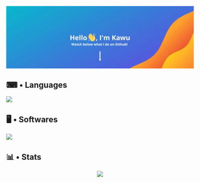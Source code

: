 <img width="1000" src="https://raw.githubusercontent.com/levraiKawu/levraiKawu/main/src/images/banner.gif">

## ⌨ • Languages
<a title="Javascript" href="https://fr.wikipedia.org/wiki/JavaScript"><img width="30" src="https://raw.githubusercontent.com/Kawuuu/kawuuu/main/src/images/Javascript%20Logo.png"></a>

## 🖥 • Softwares
<a title="Visual Studio Code" href="https://code.visualstudio.com/"><img width="30" src="https://raw.githubusercontent.com/Kawuuu/kawuuu/main/src/images/Visual%20Studio%20Code.png"></a>

## 📊 • Stats
<div align="center" width="50">
	<img src="https://profile-counter.glitch.me/name/count.svg">
</div>
